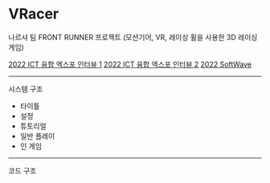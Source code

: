 # VRacer
나르샤 팀 FRONT RUNNER 프로젝트 (모션기어, VR, 레이싱 휠을 사용한 3D 레이싱 게임)

[2022 ICT 융합 엑스포 인터뷰 1](https://www.youtube.com/watch?v=0z_Cq4jISbE)
[2022 ICT 융합 엑스포 인터뷰 2](https://youtu.be/mk3mnzRFsNI?t=18893)
[2022 SoftWave](https://youtu.be/SjQXdJujxlM?t=279)

***
시스템 구조
 - 타이틀
 - 설정
 - 튜토리얼
 - 일반 플레이
 - 인 게임
***
코드 구조
